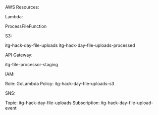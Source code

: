 AWS Resources:

Lambda:

ProcessFileFunction

S3:

itg-hack-day-file-uploads
itg-hack-day-file-uploads-processed

API Gateway:

itg-file-processor-staging

IAM:

Role: GoLambda
Policy: itg-hack-day-file-uploads-s3

SNS:

Topic: itg-hack-day-file-uploads
Subscription: itg-hack-day-file-upload-event
